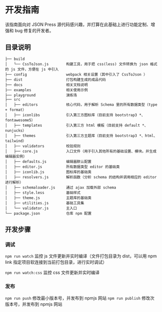 # 开发指南

该指南面向对 JSON Press 源代码感兴趣，并打算在此基础上进行功能定制、增强和 bug 修复的开发者。

## 目录说明

```
├── build
│   └── CssToJson.js        构建工具，用于把 css(less) 文件转换为 json 格式的 js 文件，方便在 js 中引入
├── config                  webpack 相关设置（其中引入了 CssToJson ）
├── dist                    打包构建生成的成品代码
├── docs                    相关文档说明
├── examples                相关使用示例
├── playground              演练场
├── src
│   ├── editors             核心代码，用于解析 Schema 里的所有数据类型（type + format）
│   ├── iconlibs            引入第三方图标库（目前支持 bootstrap3 *、fontawesome5）
│   ├── templates           引入第三方 html 模板（目前支持 default *、nunjucks）
│   ├── themes              引入第三方主题库（目前支持 bootstrap3 *、html、tailwind）
│   ├── validators          校验规则
│   ├── core.js             入口文件（用于引入其他所有的基础设置、模块。并生成编辑器实例）
│   ├── defaults.js         编辑器默认配置
│   ├── editor.js           所有数据类型 editor 的基础类
│   ├── iconlib.js          图标库的基础类
│   ├── resolvers.js        解析函数（分析 schema 的结构并调用相应的 editor 进行解析）
│   ├── schemaloader.js     通过 ajax 加载外部 schema
│   ├── style.less          基础样式
│   ├── theme.js            主题库的基础类
│   ├── utilities.js        基础工具集
│   └── validator.js        主入口
└── package.json            仓库 npm 配置
```

## 开发步骤

### 调试

`npm run watch` 监控 js 文件更新并实时编译（文件打包目录为 dist，可以用 npm link 指定项目软连接到当前打包目录，进行实时调试）

`npm run watch:css` 监控 css 文件更新并实时编译

### 发布

`npm run push` 修改最小版本号，并发布到 npmjs 网站
`npm run publish` 修改次版本号，并发布到 npmjs 网站
